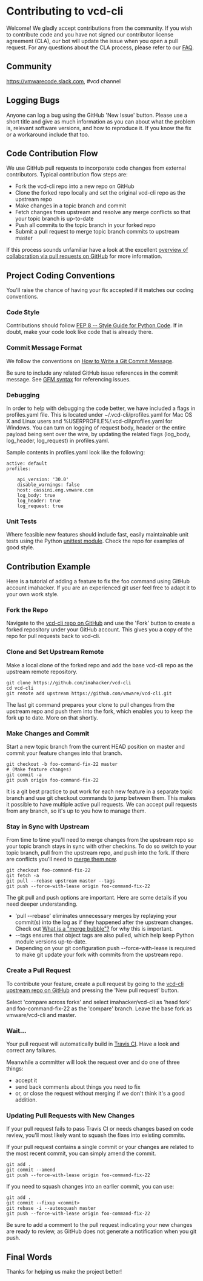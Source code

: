 # Contributing to vcd-cli

Welcome! We gladly accept contributions from the community. If you wish
to contribute code and you have not signed our contributor license
agreement (CLA), our bot will update the issue when you open a pull
request. For any questions about the CLA process, please refer to our
[FAQ](https://cla.vmware.com/faq).

## Community

https://vmwarecode.slack.com, #vcd channel

## Logging Bugs

Anyone can log a bug using the GitHub 'New Issue' button.  Please use
a short title and give as much information as you can about what the
problem is, relevant software versions, and how to reproduce it.  If you
know the fix or a workaround include that too.

## Code Contribution Flow

We use GitHub pull requests to incorporate code changes from external
contributors.  Typical contribution flow steps are:

- Fork the vcd-cli repo into a new repo on GitHub
- Clone the forked repo locally and set the original vcd-cli repo as the upstream repo
- Make changes in a topic branch and commit
- Fetch changes from upstream and resolve any merge conflicts so that your topic branch is up-to-date
- Push all commits to the topic branch in your forked repo
- Submit a pull request to merge topic branch commits to upstream master

If this process sounds unfamiliar have a look at the
excellent [overview of collaboration via pull requests on
GitHub](https://help.github.com/categories/collaborating-with-issues-and-pull-requests) for more information. 

## Project Coding Conventions

You'll raise the chance of having your fix accepted if it matches our
coding conventions.

### Code Style

Contributions should follow [PEP 8 -- Style Guide for Python Code](https://www.python.org/dev/peps/pep-0008/).  If in doubt, make your code look like 
code that is already there. 

### Commit Message Format

We follow the conventions on [How to Write a Git Commit Message](http://chris.beams.io/posts/git-commit/).

Be sure to include any related GitHub
issue references in the commit message.  See [GFM
syntax](https://guides.github.com/features/mastering-markdown/#GitHub-flavored-markdown)
for referencing issues.

### Debugging
In order to help with debugging the code better, we have included a flags in profiles.yaml file. This is located under ~/.vcd-cli/profiles.yaml for Mac OS X and Linux users and %USERPROFILE%/.vcd-cli\profiles.yaml for Windows. You can turn on logging of request body, header or the entire payload
being sent over the wire, by updating the related flags (log_body, log_header, log_request) in profiles.yaml.

Sample contents in profiles.yaml look like the following:
``` shell
active: default
profiles:

    api_version: '30.0'
    disable_warnings: false
    host: cassini.eng.vmware.com
    log_body: true
    log_header: true
    log_request: true
```

### Unit Tests

Where feasible new features should include fast, easily maintainable unit 
tests using the Python [unittest module](https://docs.python.org/3.6/library/unittest.html).  Check the
repo for examples of good style. 

## Contribution Example

Here is a tutorial of adding a feature to fix the foo command using
GitHub account imahacker.  If you are an experienced git user feel free
to adapt it to your own work style.

### Fork the Repo

Navigate to the [vcd-cli repo on
GitHub](https://github.com/vmware/vcd-cli) and use the 'Fork' button to
create a forked repository under your GitHub account.  This gives you a copy 
of the repo for pull requests back to vcd-cli. 

### Clone and Set Upstream Remote

Make a local clone of the forked repo and add the base vcd-cli repo as
the upstream remote repository.

``` shell
git clone https://github.com/imahacker/vcd-cli
cd vcd-cli
git remote add upstream https://github.com/vmware/vcd-cli.git
```

The last git command prepares your clone to pull changes from the
upstream repo and push them into the fork, which enables you to keep
the fork up to date. More on that shortly.

### Make Changes and Commit

Start a new topic branch from the current HEAD position on master and
commit your feature changes into that branch.  

``` shell
git checkout -b foo-command-fix-22 master
# (Make feature changes)
git commit -a
git push origin foo-command-fix-22
```

It is a git best practice to put work for each new feature in a separate
topic branch and use git checkout commands to jump between them.  This
makes it possible to have multiple active pull requests.  We can accept
pull requests from any branch, so it's up to you how to manage them.

### Stay in Sync with Upstream

From time to time you'll need to merge changes from the upstream 
repo so your topic branch stays in sync with other checkins.  To do so
switch to your topic branch, pull from the upstream repo,
and push into the fork.  If there are conflicts you'll need to [merge
them now](https://stackoverflow.com/questions/161813/how-to-resolve-merge-conflicts-in-git). 

``` shell
git checkout foo-command-fix-22
git fetch -a
git pull --rebase upstream master --tags
git push --force-with-lease origin foo-command-fix-22
```

The git pull and push options are important.  Here are some details if you 
need deeper understanding. 

- 'pull --rebase' eliminates unnecessary merges
by replaying your commit(s) into the log as if they happened
after the upstream changes.  Check out [What is a "merge
bubble"?](https://stackoverflow.com/questions/26239379/what-is-a-merge-bubble)
for why this is important.  
- --tags ensures that object tags are also pulled, which help keep Python module versions up-to-date.
- Depending on your git configuration push --force-with-lease is required to make git update your fork with commits from the upstream repo.

### Create a Pull Request

To contribute your feature, create a pull request by going to the [vcd-cli upstream repo on GitHub](https://github.com/vmware/vcd-cli) and pressing the 'New pull request' button. 

Select 'compare across forks' and select imahacker/vcd-cli as 'head fork'
and foo-command-fix-22 as the 'compare' branch.  Leave the base fork as 
vmware/vcd-cli and master. 

### Wait...

Your pull request will automatically build in [Travis
CI](https://travis-ci.org/vmware/vcd-cli/).  Have a look and correct
any failures.

Meanwhile a committer will look the request over and do one of three things: 

- accept it
- send back comments about things you need to fix
- or, or close the request without merging if we don't think it's a good addition.

### Updating Pull Requests with New Changes

If your pull request fails to pass Travis CI or needs changes based on
code review, you'll most likely want to squash the fixes into existing
commits.

If your pull request contains a single commit or your changes are related
to the most recent commit, you can simply amend the commit.

``` shell
git add .
git commit --amend
git push --force-with-lease origin foo-command-fix-22
```

If you need to squash changes into an earlier commit, you can use:

``` shell
git add .
git commit --fixup <commit>
git rebase -i --autosquash master
git push --force-with-lease origin foo-command-fix-22
```

Be sure to add a comment to the pull request indicating your new changes
are ready to review, as GitHub does not generate a notification when
you git push.

## Final Words

Thanks for helping us make the project better!
